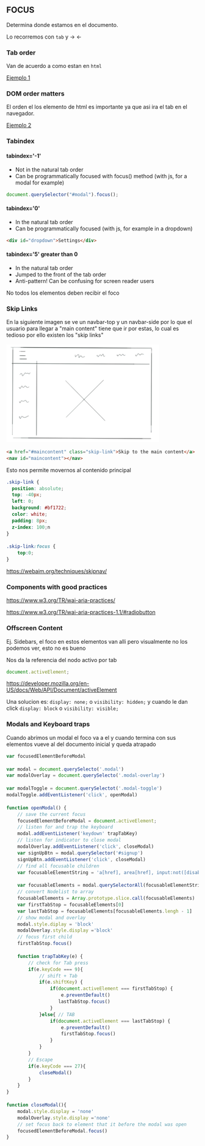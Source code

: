## FOCUS

Determina donde estamos en el documento.

Lo recorremos con `tab` y -> <-

### Tab order

Van de acuerdo a como estan en `html`

[Ejemplo 1](./../examples/focus/after.html)

### DOM order matters

El orden el los elemento de html es importante ya que asi ira el tab en el navegador.

[Ejemplo 2](../examples/focus2/index.html)

### Tabindex

#### tabindex='-1'

- Not in the natural tab order
- Can be programmatically focused with focus() method (with js, for a modal for example)

```js
document.querySelector("#modal").focus();
```

#### tabindex='0'

- In the natural tab order
- Can be programmatically focused (with js, for example in a dropdown)

```html
<div id="dropdown">Settings</div>
```

#### tabindex='5' greater than 0

- In the natural tab order
- Jumped to the front of the tab order
- Anti-pattern! Can be confusing for screen reader users

No todos los elementos deben recibir el foco

### Skip Links

En la siguiente imagen se ve un navbar-top y un navbar-side por lo que el usuario para llegar a "main content" tiene que ir por estas, lo cual es tedioso por ello existen los "skip links"

<img src="../assets/webpage.png" width=400 />

```html
<a href="#maincontent" class="skip-link">Skip to the main content</a>
<nav id="maincontent"></nav>
```

Esto nos permite movernos al contenido principal

```css
.skip-link {
  position: absolute;
  top: -40px;
  left: 0;
  background: #bf1722;
  color: white;
  padding: 8px;
  z-index: 100;n
}

.skip-link:focus {
    top:0;
}
```

https://webaim.org/techniques/skipnav/

### Components with good practices

https://www.w3.org/TR/wai-aria-practices/

https://www.w3.org/TR/wai-aria-practices-1.1/#radiobutton

### Offscreen Content

Ej. Sidebars, el foco en estos elementos van alli pero visualmente no los podemos ver, esto no es bueno

Nos da la referencia del nodo activo por tab

```js
document.activeElement;
```

https://developer.mozilla.org/en-US/docs/Web/API/Document/activeElement

Una solucion es: `display: none;` o `visibility: hidden;` y cuando le dan click `display: block` o `visibility: visible;`

### Modals and Keyboard traps

Cuando abrimos un modal el foco va a el y cuando termina con sus elementos vueve al del documento inicial y queda atrapado

```js
var focusedElementBeforeModal

var modal = document.querySelecto('.modal')
var modalOverlay = document.querySelecto('.modal-overlay')

var modalToggle = document.querySelectot('.modal-toggle')
modalToggle.addEventListener('click', openModal)

function openModal() {
    // save the current focus
    focusedElementBeforeModal = document.activeElement;
    // listen for and trap the keyboard
    modal.addEventListener('keydown' trapTabKey)
    // listen for indicator to close modal
    modalOverlay.addEventListener('click', closeModal)
    var signUpBtn = modal.querySelector('#signup')
    signUpBtn.addEventListener('click', closeModal)
    // find all focusable children
    var focusableElementString = 'a[href], area[href], input:not([disabled]), select:not([disabled]), iframe, object, embed, [tabindex="0"], [contenteditable]';

    var focusableElements = modal.querySelectorAll(focusableElementString)
    // convert Nodelist to array
    focusableElements = Array.prototype.slice.call(focusableElements)
    var firstTabStop = focusableElements[0]
    var lastTabStop = focusableElements[focusableElements.lengh - 1]
    // show modal and overlay
    modal.style.diplay = 'block'
    modalOverlay.style.display ='block'
    // focus first child
    firstTabStop.focus()

    function trapTabKey(e) {
        // check for Tab press
        if(e.keyCode === 9){
            // shift + Tab
            if(e.shiftKey) {
                if(document.activeElement === firstTabStop) {
                    e.preventDefault()
                   lastTabStop.focus()
                }
            }else{ // TAB
                if(document.activeElement === lastTabStop) {
                    e.preventDefault()
                    firstTabStop.focus()
                }
            }
        }
        // Escape
        if(e.keyCode === 27){
            closeModal()
        }
    }
}

function closeModal(){
    modal.style.display = 'none'
    modalOverlay.style.display ='none'
    // set focus back to element that it before the modal was open
    focusedElementBeforeModal.focus()
}

```

